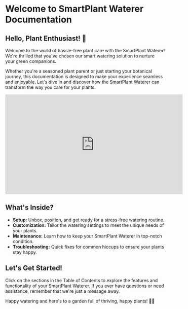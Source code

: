# Welcome to SmartPlant Waterer Documentation

## Hello, Plant Enthusiast! 🌿

Welcome to the world of hassle-free plant care with the SmartPlant Waterer! We're thrilled that you've chosen our smart watering solution to nurture your green companions.

Whether you're a seasoned plant parent or just starting your botanical journey, this documentation is designed to make your experience seamless and enjoyable. Let's dive in and discover how the SmartPlant Waterer can transform the way you care for your plants.

<div style="text-align: center;">
  <iframe width="560" height="315" src="https://youtu.be/YHwZM_WCD-o" frameborder="0" allowfullscreen></iframe>
</div>

## What's Inside?

- **Setup:** Unbox, position, and get ready for a stress-free watering routine.
- **Customization:** Tailor the watering settings to meet the unique needs of your plants.
- **Maintenance:** Learn how to keep your SmartPlant Waterer in top-notch condition.
- **Troubleshooting:** Quick fixes for common hiccups to ensure your plants stay happy.

## Let's Get Started!

Click on the sections in the Table of Contents to explore the features and functionality of your SmartPlant Waterer. If you ever have questions or need assistance, remember that we're just a message away.

Happy watering and here's to a garden full of thriving, happy plants! 🌺🌱

